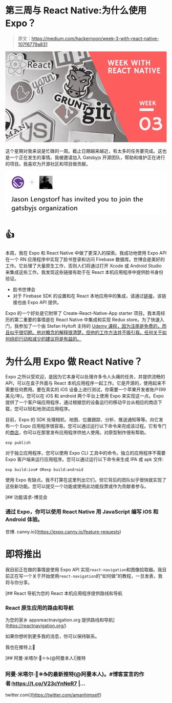 # 第三周与 React Native:为什么使用 Expo？

> 原文：<https://medium.com/hackernoon/week-3-with-react-native-107f6779a831>

![](img/c559b8e8adbf549ded36a7a7f9e0fc98.png)

这个星期对我来说是忙碌的一周。截止日期越来越近，有太多的任务要完成。这也是一个正在发生的事情。我被邀请加入 Gatsbyjs 开源团队，帮助和维护正在进行的项目。我喜欢为开源社区和项目做贡献。

![](img/7fc50c6d65d85f1c588c6b61486d4345.png)

# 👍

本周，我在 Expo 和 React Native 中做了更深入的探索。我成功地使用 Expo API 在一个 RN 应用程序中实现了脸书登录和访问 Firebase 数据库。世博会是美好的工作。它处理了大量原生工作，否则人们将通过打开 Xcode 或 Android Studio 来集成这些工作。我发现这些链接有助于在 React 本机应用程序中提供脸书身份验证。

*   脸书世博会
*   对于 Firebase SDK 的设置和在 React 本地应用中的集成，请通过[链接](https://docs.expo.io/versions/latest/guides/using-firebase#__next)，该链接也由 Expo API 提供。

Expo 的一个好处是它附带了 Create-React-Native-App starter 项目。我本周经历的第二重要的事情是在 React Native 中集成和实现 Redux store。为了快速入门，我参加了一个由 Stefan Hyltoft 主持的 [Udemy 课程，因为注册是免费的，而且似乎很切题。他对概念的解释很清楚，但他的工作方法并不吸引我。任何关于如何组织行动和减少的建议将是有益的。](https://www.udemy.com/learn-redux-in-react-native-in-less-than-2-hours/)

# 为什么用 Expo 做 React Native？

Expo 之所以受欢迎，是因为它本身可以处理许多令人头痛的任务，并提供流畅的 API，可以在盒子外面与 React 本机应用程序一起工作。它是开源的，使用起来不需要任何费用。要在真实的 iOS 设备上进行测试，你需要一个苹果开发者账户(99 美元/年)。您可以在 iOS 和 android 两个平台上使用 Expo 来实现这一点。Expo 提供了一个客户端应用程序，通过根据您的设备运行的移动平台从相应的商店下载，您可以轻松地测试应用程序。

目前，Expo 的 SDK 处理相机、地图、位置跟踪、分析、推送通知等等。向它发布一个 Expo 应用程序很容易。您可以通过运行以下命令来完成该过程。它有专门的[商店](https://expo.io/)，你可以在那里发布应用程序供他人使用。对原型制作很有帮助。

```
exp publish
```

对于独立应用程序，您可以使用 Expo CLI 工具中的命令。独立的应用程序不需要 Expo 客户端来运行应用程序。您可以通过运行以下命令来生成 IPA 或 apk 文件:

```
exp build:ios# ORexp build:android
```

使用 Expo 有缺点。我不打算在这里列出它们，但它背后的团队似乎很快就实现了这些新功能。您可以提交一个功能或使用此功能投票或作为贡献者参与。

[](https://expo.canny.io/feature-requests) [## 功能请求-博览会

### 通过 Expo，你可以使用 React Native 用 JavaScript 编写 iOS 和 Android 体验。

世博. canny.io](https://expo.canny.io/feature-requests) 

# 即将推出

我目前正在做的事情是使用 Expo API 实现`react-navigation`和图像拾取器。我目前正在写一个关于开始使用`react-navigation`的“如何做”的教程，一旦发表，我将与你分享。

 [## React 导航为您的 React 本机应用程序提供路线和导航

### React 原生应用的路由和导航

为您的家乡 appsreactnavigation.org 提供路线和导航](https://reactnavigation.org/) 

如果你想听到更多我的消息，你可以保持联系。

我也在推特上👋

[](https://twitter.com/amanhimself) [## 阿曼·米塔尔·🖖⚛️☕(@阿曼本人)|推特

### 阿曼·米塔尔·🖖⚛️☕的最新推特(@阿曼本人)。#博客宣言的作者:https://t.co/V23cYnNeR7 |…

twitter.com](https://twitter.com/amanhimself)